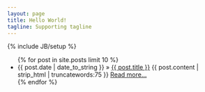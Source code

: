 ```yaml
---
layout: page
title: Hello World!
tagline: Supporting tagline
---
```

{% include JB/setup %}

<ul class="posts">
  {% for post in site.posts limit 10 %}
    <li><span>{{ post.date | date_to_string }}</span> &raquo; <a href="{{ BASE_PATH }}{{ post.url }}">{{ post.title }}</a>
    {{ post.content | strip_html | truncatewords:75 }}
    <a href="{{ post.url }}">Read more...</a>
    </li>
  {% endfor %}
</ul>

